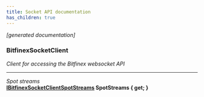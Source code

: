 ```yaml
---
title: Socket API documentation
has_children: true
---
```

*[generated documentation]*  
### BitfinexSocketClient  
*Client for accessing the Bitfinex websocket API*
  
***
*Spot streams*  
**[IBitfinexSocketClientSpotStreams](SpotApi/IBitfinexSocketClientSpotStreams.html) SpotStreams { get; }**  
